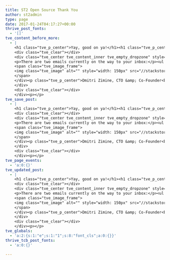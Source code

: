 ```yaml
---
title: ST2 Open Source Thank You
author: st2admin
type: page
date: 2017-01-24T04:17:27+00:00
thrive_post_fonts:
  - '[]'
tve_content_before_more:
  - |
    <h1 class="tve_p_center">Yay, good on ya!</h1><h1 class="tve_p_center">[tve_value_email]</h1><div class="thrv_wrapper thrv_content_container_shortcode">
    <div class="tve_clear"></div>
    <div class="tve_center tve_content_inner tve_empty_dropzone" style="min-width: 50px; min-height: 2em; width: 850px;">
    <p>There are two emails currently on the way to your inbox:</p><ul class="thrv_wrapper"><li class="">The one with instructions on how to install StackStorm.</li><li class="">And another one that confirms your auto-registration on Slack.</li></ul><p>Give it a minute or two. However, if you think you may have made a typo, click the "back" button and try again.&nbsp;</p><p>If you still can't find these emails, you can reach us at <a href="support@stackstorm.com" target="_blank" rel="nofollow" class="">support@stackstorm.com</a>. We do check every message that comes in and we'll get back to you promptly.</p><p>Thank you for test-driving StackStorm​!</p><div style="width: 150px" class="thrv_wrapper tve_image_caption aligncenter">
    <span class="tve_image_frame">
    <img class="tve_image" alt="" style="width: 150px" src="//stackstorm.com/wp/wp-content/uploads/2017/01/dzimine150.png" width="150" height="150">
    </span>
    </div><p class="tve_p_center">Dmitri Zimine, CTO &amp; Co-Founder<br>StackStorm.com​</p>
    </div>
    <div class="tve_clear"></div>
    </div><p>​</p>
tve_save_post:
  - |
    <h1 class="tve_p_center">Yay, good on ya!</h1><h1 class="tve_p_center">[tve_value_email]</h1><div class="thrv_wrapper thrv_content_container_shortcode">
    <div class="tve_clear"></div>
    <div class="tve_center tve_content_inner tve_empty_dropzone" style="min-width: 50px; min-height: 2em; width: 850px;">
    <p>There are two emails currently on the way to your inbox:</p><ul class="thrv_wrapper"><li class="">The one with instructions on how to install StackStorm.</li><li class="">And another one that confirms your auto-registration on Slack.</li></ul><p>Give it a minute or two. However, if you think you may have made a typo, click the "back" button and try again.&nbsp;</p><p>If you still can't find these emails, you can reach us at <a href="support@stackstorm.com" target="_blank" rel="nofollow" class="">support@stackstorm.com</a>. We do check every message that comes in and we'll get back to you promptly.</p><p>Thank you for test-driving StackStorm​!</p><div style="width: 150px" class="thrv_wrapper tve_image_caption aligncenter">
    <span class="tve_image_frame">
    <img class="tve_image" alt="" style="width: 150px" src="//stackstorm.com/wp/wp-content/uploads/2017/01/dzimine150.png" width="150" height="150">
    </span>
    </div><p class="tve_p_center">Dmitri Zimine, CTO &amp; Co-Founder<br>StackStorm.com​</p>
    </div>
    <div class="tve_clear"></div>
    </div><p>​</p>
tve_page_events:
  - 'a:0:{}'
tve_updated_post:
  - |
    <h1 class="tve_p_center">Yay, good on ya!</h1><h1 class="tve_p_center">[tve_value_email]</h1><div class="thrv_wrapper thrv_content_container_shortcode">
    <div class="tve_clear"></div>
    <div class="tve_center tve_content_inner tve_empty_dropzone" style="min-width: 50px; min-height: 2em; width: 850px;">
    <p>There are two emails currently on the way to your inbox:</p><ul class="thrv_wrapper"><li class="">The one with instructions on how to install StackStorm.</li><li class="">And another one that confirms your auto-registration on Slack.</li></ul><p>Give it a minute or two. However, if you think you may have made a typo, click the "back" button and try again.&nbsp;</p><p>If you still can't find these emails, you can reach us at <a href="support@stackstorm.com" target="_blank" rel="nofollow" class="">support@stackstorm.com</a>. We do check every message that comes in and we'll get back to you promptly.</p><p>Thank you for test-driving StackStorm​!</p><div style="width: 150px" class="thrv_wrapper tve_image_caption aligncenter">
    <span class="tve_image_frame">
    <img class="tve_image" alt="" style="width: 150px" src="//stackstorm.com/wp/wp-content/uploads/2017/01/dzimine150.png" width="150" height="150">
    </span>
    </div><p class="tve_p_center">Dmitri Zimine, CTO &amp; Co-Founder<br>StackStorm.com​</p>
    </div>
    <div class="tve_clear"></div>
    </div><p>​</p>
tve_globals:
  - 'a:2:{s:1:"e";s:1:"1";s:8:"font_cls";a:0:{}}'
thrive_tcb_post_fonts:
  - 'a:0:{}'

---
```

&nbsp;

&nbsp;

&nbsp;